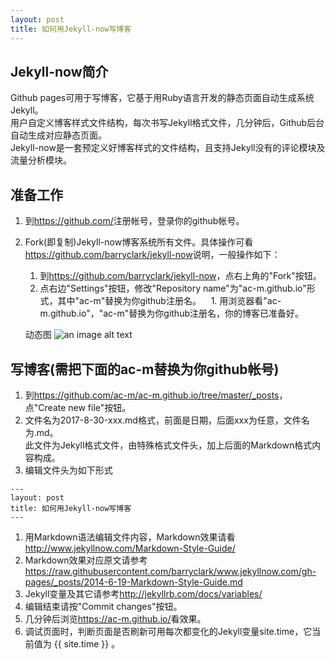 ```yaml
---
layout: post
title: 如何用Jekyll-now写博客
---
```


## Jekyll-now简介

Github pages可用于写博客，它基于用Ruby语言开发的静态页面自动生成系统Jekyll。  
用户自定义博客样式文件结构，每次书写Jekyll格式文件，几分钟后，Github后台自动生成对应静态页面。  
Jekyll-now是一套预定义好博客样式的文件结构，且支持Jekyll没有的评论模块及流量分析模块。  


## 准备工作

1. 到<https://github.com/>注册帐号，登录你的github帐号。
1. Fork(即复制)Jekyll-now博客系统所有文件。具体操作可看<https://github.com/barryclark/jekyll-now>说明，一般操作如下：
    1. 到<https://github.com/barryclark/jekyll-now>，点右上角的"Fork"按钮。
    1. 点右边"Settings"按钮，修改"Repository name"为"ac-m.github.io"形式，其中"ac-m"替换为你github注册名。
    1. 用浏览器看"ac-m.github.io"，"ac-m"替换为你github注册名，你的博客已准备好。

    动态图 ![an image alt text](/images/step1.gif "an image title")

## 写博客(需把下面的ac-m替换为你github帐号)

1. 到<https://github.com/ac-m/ac-m.github.io/tree/master/_posts>，点"Create new file"按钮。
1. 文件名为2017-8-30-xxx.md格式，前面是日期，后面xxx为任意，文件名为.md。  
此文件为Jekyll格式文件，由特殊格式文件头，加上后面的Markdown格式内容构成。
1. 编辑文件头为如下形式

```
---
layout: post
title: 如何用Jekyll-now写博客
---
```

1. 用Markdown语法编辑文件内容，Markdown效果请看<http://www.jekyllnow.com/Markdown-Style-Guide/>
1. Markdown效果对应原文请参考<https://raw.githubusercontent.com/barryclark/www.jekyllnow.com/gh-pages/_posts/2014-6-19-Markdown-Style-Guide.md>
1. Jekyll变量及其它请参考<http://jekyllrb.com/docs/variables/>
1. 编辑结束请按"Commit changes"按钮。
1. 几分钟后浏览<https://ac-m.github.io/>看效果。
1. 调试页面时，判断页面是否刷新可用每次都变化的Jekyll变量site.time，它当前值为 {{ site.time }} 。
